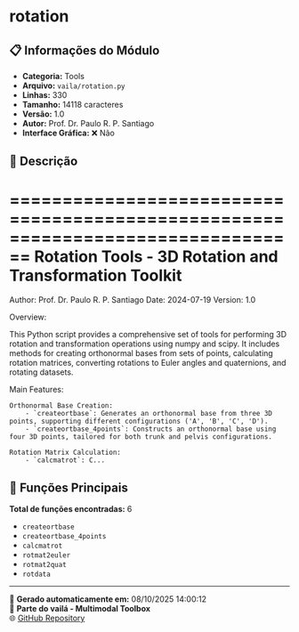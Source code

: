 # rotation

## 📋 Informações do Módulo

- **Categoria:** Tools
- **Arquivo:** `vaila/rotation.py`
- **Linhas:** 330
- **Tamanho:** 14118 caracteres
- **Versão:** 1.0
- **Autor:** Prof. Dr. Paulo R. P. Santiago
- **Interface Gráfica:** ❌ Não

## 📖 Descrição


================================================================================
Rotation Tools - 3D Rotation and Transformation Toolkit
================================================================================
Author: Prof. Dr. Paulo R. P. Santiago
Date: 2024-07-19
Version: 1.0

Overview:

This Python script provides a comprehensive set of tools for performing 3D rotation and transformation operations using numpy and scipy. It includes methods for creating orthonormal bases from sets of points, calculating rotation matrices, converting rotations to Euler angles and quaternions, and rotating datasets.

Main Features:

    Orthonormal Base Creation:
        - `createortbase`: Generates an orthonormal base from three 3D points, supporting different configurations ('A', 'B', 'C', 'D').
        - `createortbase_4points`: Constructs an orthonormal base using four 3D points, tailored for both trunk and pelvis configurations.

    Rotation Matrix Calculation:
        - `calcmatrot`: C...

## 🔧 Funções Principais

**Total de funções encontradas:** 6

- `createortbase`
- `createortbase_4points`
- `calcmatrot`
- `rotmat2euler`
- `rotmat2quat`
- `rotdata`




---

📅 **Gerado automaticamente em:** 08/10/2025 14:00:12  
🔗 **Parte do vailá - Multimodal Toolbox**  
🌐 [GitHub Repository](https://github.com/vaila-multimodaltoolbox/vaila)
